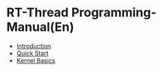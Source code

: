 # RT-Thread Programming-Manual(En)

* [Introduction](introduction/introduction.md)
* [Quick Start](stm32f103-simulator/stm32f103-simulator.md)
* [Kernel Basics](basic/basic.md)

  
